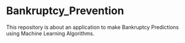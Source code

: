 # Bankruptcy_Prevention
This repository is about an application to make Bankruptcy Predictions using Machine Learning Algorithms.
